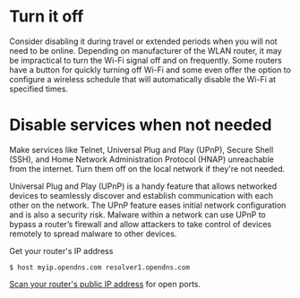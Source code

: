 # Turn it off

Consider disabling it during travel or extended periods when you will not need to be online. Depending on manufacturer of the WLAN router, it may be impractical to turn the Wi-Fi signal off and on frequently. Some routers have a button for quickly turning off Wi-Fi and some even offer the option to configure a wireless schedule that will automatically disable the Wi-Fi at specified times.
    
# Disable services when not needed

Make services like Telnet, Universal Plug and Play (UPnP), Secure Shell (SSH), and Home Network Administration Protocol (HNAP) unreachable from the internet. Turn them off on the local network if they're not needed. 

Universal Plug and Play (UPnP) is a handy feature that allows networked devices to seamlessly discover and establish communication with each other on the network. The UPnP feature eases initial network configuration and is also a security risk. Malware within a network can use UPnP to bypass a router’s firewall and allow attackers to take control of devices remotely to spread malware to other devices. 

Get your router's IP address

    $ host myip.opendns.com resolver1.opendns.com

[Scan your router's public IP address](https://tymyrddin.github.io/cheatsheets/docs/scanning/Nmap-cheatsheet.html) for open ports.

 
